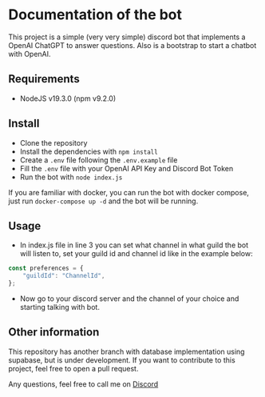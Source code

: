 # Documentation of the bot

This project is a simple (very very simple) discord bot that implements a OpenAI ChatGPT to answer questions.
Also is a bootstrap to start a chatbot with OpenAI.

## Requirements

- NodeJS v19.3.0 (npm v9.2.0)

## Install

- Clone the repository
- Install the dependencies with `npm install`
- Create a `.env` file following the `.env.example` file
- Fill the `.env` file with your OpenAI API Key and Discord Bot Token
- Run the bot with `node index.js`

If you are familiar with docker, you can run the bot with docker compose, just run `docker-compose up -d` and the bot will be running.

## Usage

- In index.js file in line 3 you can set what channel in what guild the bot will listen to, set your guild id and channel id like in the example below:

```js
const preferences = {
    "guildId": "ChannelId",
};
```

- Now go to your discord server and the channel of your choice and starting talking with bot.

## Other information

This repository has another branch with database implementation using supabase, but is under development.
If you want to contribute to this project, feel free to open a pull request.

Any questions, feel free to call me on [Discord](https://nicollas.dev/go/discord)
